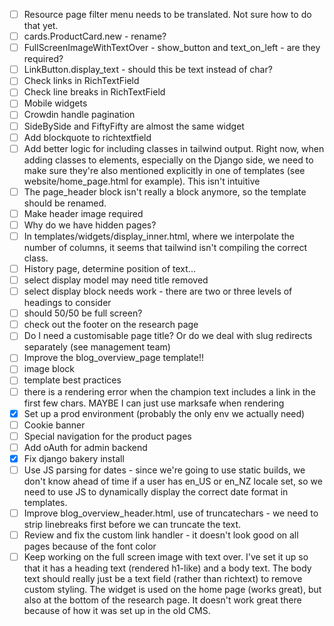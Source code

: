- [ ] Resource page filter menu needs to be translated. Not sure how to do that yet.
- [ ] cards.ProductCard.new - rename?
- [ ] FullScreenImageWithTextOver - show_button and text_on_left - are they required?
- [ ] LinkButton.display_text - should this be text instead of char?
- [ ] Check links in RichTextField
- [ ] Check line breaks in RichTextField
- [ ] Mobile widgets
- [ ] Crowdin handle pagination
- [ ] SideBySide and FiftyFifty are almost the same widget
- [ ] Add blockquote to richtextfield
- [ ] Add better logic for including classes in tailwind output. Right now, when adding classes to elements, especially on the Django side, we need to make sure they're also mentioned explicitly in one of templates (see website/home_page.html for example). This isn't intuitive
- [ ] The page_header block isn't really a block anymore, so the template should be renamed.
- [ ] Make header image required
- [ ] Why do we have hidden pages?
- [ ] In templates/widgets/display_inner.html, where we interpolate the number of columns, it seems that tailwind isn't compiling the correct class.
- [ ] History page, determine position of text...
- [ ] select display model may need title removed
- [ ] select display block needs work - there are two or three levels of headings to consider
- [ ] should 50/50 be full screen?  
- [ ] check out the footer on the research page
- [ ] Do I need a customisable page title? Or do we deal with slug redirects separately (see management team)
- [ ] Improve the blog_overview_page template!!
- [ ] image block
- [ ] template best practices
- [ ] there is a rendering error when the champion text includes a link in the first few chars. MAYBE I can just use marksafe when rendering
- [x] Set up a prod environment (probably the only env we actually need)
- [ ] Cookie banner
- [ ] Special navigation for the product pages
- [ ] Add oAuth for admin backend
- [x] Fix django bakery install
- [ ] Use JS parsing for dates - since we're going to use static builds, we don't know ahead of time if a user has en_US or en_NZ locale set, so we need to use JS to dynamically display the correct date format in templates.
- [ ] Improve blog_overview_header.html, use of truncatechars - we need to strip linebreaks first before we can truncate the text.
- [ ] Review and fix the custom link handler - it doesn't look good on all pages because of the font color
- [ ] Keep working on the full screen image with text over. I've set it up so that it has a heading text (rendered h1-like) and a body text. The body text should really just be a text field (rather than richtext) to remove custom styling. The widget is used on the home page (works great), but also at the bottom of the research page. It doesn't work great there because of how it was set up in the old CMS.
